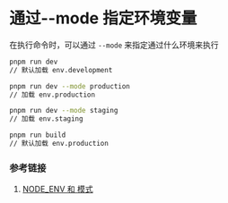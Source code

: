 # 通过--mode 指定环境变量

在执行命令时，可以通过 `--mode` 来指定通过什么环境来执行

```bash
pnpm run dev
// 默认加载 env.development

pnpm run dev --mode production
// 加载 env.production

pnpm run dev --mode staging
// 加载 env.staging

pnpm run build
// 默认加载 env.production
```

### 参考链接

1. [NODE_ENV 和 模式 ](https://cn.vitejs.dev/guide/env-and-mode.html#modes)

